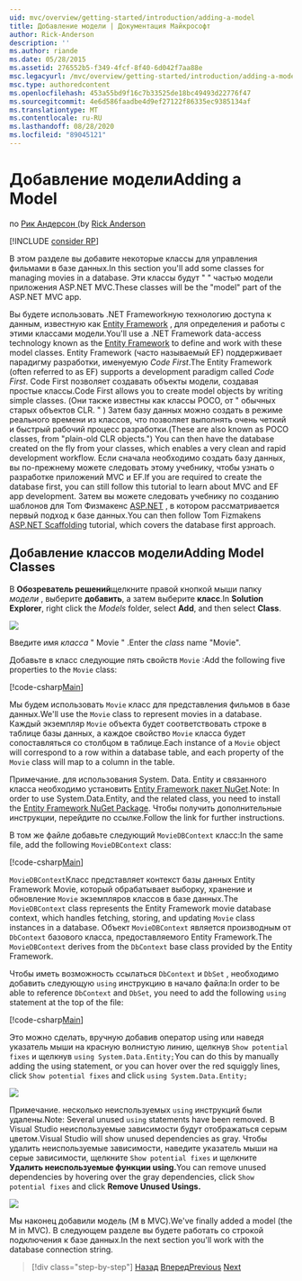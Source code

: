 ```yaml
---
uid: mvc/overview/getting-started/introduction/adding-a-model
title: Добавление модели | Документация Майкрософт
author: Rick-Anderson
description: ''
ms.author: riande
ms.date: 05/28/2015
ms.assetid: 276552b5-f349-4fcf-8f40-6d042f7aa88e
msc.legacyurl: /mvc/overview/getting-started/introduction/adding-a-model
msc.type: authoredcontent
ms.openlocfilehash: 453a55bd9f16c7b33525de18bc49493d22776f47
ms.sourcegitcommit: 4e6d586faadbe4d9ef27122f86335ec9385134af
ms.translationtype: MT
ms.contentlocale: ru-RU
ms.lasthandoff: 08/28/2020
ms.locfileid: "89045121"
---
```

# <a name="adding-a-model"></a><span data-ttu-id="d5fb8-102">Добавление модели</span><span class="sxs-lookup"><span data-stu-id="d5fb8-102">Adding a Model</span></span>

<span data-ttu-id="d5fb8-103">по [Рик Андерсон (](https://twitter.com/RickAndMSFT)</span><span class="sxs-lookup"><span data-stu-id="d5fb8-103">by [Rick Anderson](https://twitter.com/RickAndMSFT)</span></span>

[!INCLUDE [consider RP](~/includes/razor.md)]

<span data-ttu-id="d5fb8-104">В этом разделе вы добавите некоторые классы для управления фильмами в базе данных.</span><span class="sxs-lookup"><span data-stu-id="d5fb8-104">In this section you'll add some classes for managing movies in a database.</span></span> <span data-ttu-id="d5fb8-105">Эти классы будут &quot; &quot; частью модели приложения ASP.NET MVC.</span><span class="sxs-lookup"><span data-stu-id="d5fb8-105">These classes will be the &quot;model&quot; part of the ASP.NET MVC app.</span></span>

<span data-ttu-id="d5fb8-106">Вы будете использовать .NET Frameworkную технологию доступа к данным, известную как [Entity Framework](https://docs.microsoft.com/ef/) , для определения и работы с этими классами модели.</span><span class="sxs-lookup"><span data-stu-id="d5fb8-106">You'll use a .NET Framework data-access technology known as the [Entity Framework](https://docs.microsoft.com/ef/) to define and work with these model classes.</span></span> <span data-ttu-id="d5fb8-107">Entity Framework (часто называемый EF) поддерживает парадигму разработки, именуемую *Code First*.</span><span class="sxs-lookup"><span data-stu-id="d5fb8-107">The Entity Framework (often referred to as EF) supports a development paradigm called *Code First*.</span></span> <span data-ttu-id="d5fb8-108">Code First позволяет создавать объекты модели, создавая простые классы.</span><span class="sxs-lookup"><span data-stu-id="d5fb8-108">Code First allows you to create model objects by writing simple classes.</span></span> <span data-ttu-id="d5fb8-109">(Они также известны как классы POCO, от &quot; обычных старых объектов CLR. &quot; ) Затем базу данных можно создать в режиме реального времени из классов, что позволяет выполнять очень четкий и быстрый рабочий процесс разработки.</span><span class="sxs-lookup"><span data-stu-id="d5fb8-109">(These are also known as POCO classes, from &quot;plain-old CLR objects.&quot;) You can then have the database created on the fly from your classes, which enables a very clean and rapid development workflow.</span></span> <span data-ttu-id="d5fb8-110">Если сначала необходимо создать базу данных, вы по-прежнему можете следовать этому учебнику, чтобы узнать о разработке приложений MVC и EF.</span><span class="sxs-lookup"><span data-stu-id="d5fb8-110">If you are required to create the database first, you can still follow this tutorial to learn about MVC and EF app development.</span></span> <span data-ttu-id="d5fb8-111">Затем вы можете следовать учебнику по созданию шаблонов для Tom Физмакенс [ASP.NET](xref:visual-studio/overview/2013/aspnet-scaffolding-overview) , в котором рассматривается первый подход к базе данных.</span><span class="sxs-lookup"><span data-stu-id="d5fb8-111">You can then follow Tom Fizmakens [ASP.NET Scaffolding](xref:visual-studio/overview/2013/aspnet-scaffolding-overview) tutorial, which covers the database first approach.</span></span>

## <a name="adding-model-classes"></a><span data-ttu-id="d5fb8-112">Добавление классов модели</span><span class="sxs-lookup"><span data-stu-id="d5fb8-112">Adding Model Classes</span></span>

<span data-ttu-id="d5fb8-113">В **Обозреватель решений**щелкните правой кнопкой мыши папку *модели* , выберите **добавить**, а затем выберите **класс**.</span><span class="sxs-lookup"><span data-stu-id="d5fb8-113">In **Solution Explorer**, right click the *Models* folder, select **Add**, and then select **Class**.</span></span>

![](adding-a-model/_static/image1.png)

<span data-ttu-id="d5fb8-114">Введите имя *класса* &quot; Movie &quot; .</span><span class="sxs-lookup"><span data-stu-id="d5fb8-114">Enter the *class* name &quot;Movie&quot;.</span></span>

<span data-ttu-id="d5fb8-115">Добавьте в класс следующие пять свойств `Movie` :</span><span class="sxs-lookup"><span data-stu-id="d5fb8-115">Add the following five properties to the `Movie` class:</span></span>

[!code-csharp[Main](adding-a-model/samples/sample1.cs)]

<span data-ttu-id="d5fb8-116">Мы будем использовать `Movie` класс для представления фильмов в базе данных.</span><span class="sxs-lookup"><span data-stu-id="d5fb8-116">We'll use the `Movie` class to represent movies in a database.</span></span> <span data-ttu-id="d5fb8-117">Каждый экземпляр `Movie` объекта будет соответствовать строке в таблице базы данных, а каждое свойство `Movie` класса будет сопоставляться со столбцом в таблице.</span><span class="sxs-lookup"><span data-stu-id="d5fb8-117">Each instance of a `Movie` object will correspond to a row within a database table, and each property of the `Movie` class will map to a column in the table.</span></span>

<span data-ttu-id="d5fb8-118">Примечание. для использования System. Data. Entity и связанного класса необходимо установить [Entity Framework пакет NuGet](https://www.nuget.org/packages/EntityFramework/).</span><span class="sxs-lookup"><span data-stu-id="d5fb8-118">Note: In order to use System.Data.Entity, and the related class, you need to install the [Entity Framework NuGet Package](https://www.nuget.org/packages/EntityFramework/).</span></span> <span data-ttu-id="d5fb8-119">Чтобы получить дополнительные инструкции, перейдите по ссылке.</span><span class="sxs-lookup"><span data-stu-id="d5fb8-119">Follow the link for further instructions.</span></span>

<span data-ttu-id="d5fb8-120">В том же файле добавьте следующий `MovieDBContext` класс:</span><span class="sxs-lookup"><span data-stu-id="d5fb8-120">In the same file, add the following `MovieDBContext` class:</span></span>

[!code-csharp[Main](adding-a-model/samples/sample2.cs?highlight=2,15-18)]

<span data-ttu-id="d5fb8-121">`MovieDBContext`Класс представляет контекст базы данных Entity Framework Movie, который обрабатывает выборку, хранение и обновление `Movie` экземпляров классов в базе данных.</span><span class="sxs-lookup"><span data-stu-id="d5fb8-121">The `MovieDBContext` class represents the Entity Framework movie database context, which handles fetching, storing, and updating `Movie` class instances in a database.</span></span> <span data-ttu-id="d5fb8-122">Объект `MovieDBContext` является производным от `DbContext` базового класса, предоставляемого Entity Framework.</span><span class="sxs-lookup"><span data-stu-id="d5fb8-122">The `MovieDBContext` derives from the `DbContext` base class provided by the Entity Framework.</span></span>

<span data-ttu-id="d5fb8-123">Чтобы иметь возможность ссылаться `DbContext` и `DbSet` , необходимо добавить следующую `using` инструкцию в начало файла:</span><span class="sxs-lookup"><span data-stu-id="d5fb8-123">In order to be able to reference `DbContext` and `DbSet`, you need to add the following `using` statement at the top of the file:</span></span>

[!code-csharp[Main](adding-a-model/samples/sample3.cs)]

<span data-ttu-id="d5fb8-124">Это можно сделать, вручную добавив оператор using или наведя указатель мыши на красную волнистую линию, щелкнув `Show potential fixes` и щелкнув `using System.Data.Entity;`</span><span class="sxs-lookup"><span data-stu-id="d5fb8-124">You can do this by manually adding the using statement, or you can hover over the red squiggly lines, click `Show potential fixes` and click `using System.Data.Entity;`</span></span>

![](adding-a-model/_static/image2.png)

<span data-ttu-id="d5fb8-125">Примечание. несколько неиспользуемых `using` инструкций были удалены.</span><span class="sxs-lookup"><span data-stu-id="d5fb8-125">Note: Several unused `using` statements have been removed.</span></span> <span data-ttu-id="d5fb8-126">В Visual Studio неиспользуемые зависимости будут отображаться серым цветом.</span><span class="sxs-lookup"><span data-stu-id="d5fb8-126">Visual Studio will show unused dependencies as gray.</span></span> <span data-ttu-id="d5fb8-127">Чтобы удалить неиспользуемые зависимости, наведите указатель мыши на серые зависимости, щелкните `Show potential fixes` и щелкните **Удалить неиспользуемые функции using.**</span><span class="sxs-lookup"><span data-stu-id="d5fb8-127">You can remove unused dependencies by hovering over the gray dependencies, click `Show potential fixes` and click **Remove Unused Usings.**</span></span>

![](adding-a-model/_static/image3.png)

<span data-ttu-id="d5fb8-128">Мы наконец добавили модель (M в MVC).</span><span class="sxs-lookup"><span data-stu-id="d5fb8-128">We've finally added a model (the M in MVC).</span></span> <span data-ttu-id="d5fb8-129">В следующем разделе вы будете работать со строкой подключения к базе данных.</span><span class="sxs-lookup"><span data-stu-id="d5fb8-129">In the next section you'll work with the database connection string.</span></span>

> [!div class="step-by-step"]
> <span data-ttu-id="d5fb8-130">[Назад](adding-a-view.md)
> [Вперед](creating-a-connection-string.md)</span><span class="sxs-lookup"><span data-stu-id="d5fb8-130">[Previous](adding-a-view.md)
[Next](creating-a-connection-string.md)</span></span>
